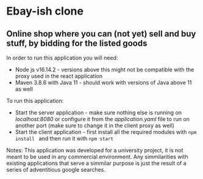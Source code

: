 # Ebay-ish clone

## Online shop where you can (not yet) sell and buy stuff, by bidding for the listed goods

In order to run this application you will need:

- Node js v16.14.2 - versions above this might not be compatible with the proxy used in the react application
- Maven 3.8.6 with Java 11 - should work with versions of Java above 11 as well

To run this application:

- Start the server application - make sure nothing else is running on _localhost:8080_ or configure it from the _application.yaml_ file to run on another port (make sure to change it in the client proxy as well)
- Start the client application - first install all the required modules with `npm install ` and then run it with `npm start`

Notes:
This application was developed for a university project, it is not meant to be used in any commercial environment. Any simmilarities with existing applications that serve a simmilar purpose is just the result of a series of adventitious google searches.
